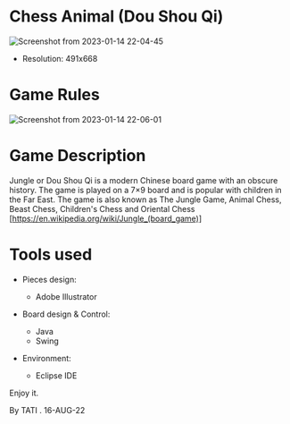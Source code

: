 # Chess Animal (Dou Shou Qi)
![Screenshot from 2023-01-14 22-04-45](https://user-images.githubusercontent.com/95311883/212496802-f9567207-9656-4489-90d3-dfe0fda7bcc5.png)
- Resolution: 491x668
# Game Rules
![Screenshot from 2023-01-14 22-06-01](https://user-images.githubusercontent.com/95311883/212496904-a3b9c1d1-3d97-4e94-9474-c27b8bfa3841.png)
# Game Description
Jungle or Dou Shou Qi is a modern Chinese board game with an obscure history. The game is played on a 7×9 board and is popular with children in the Far East. 
The game is also known as The Jungle Game, Animal Chess, Beast Chess, Children's Chess and Oriental Chess [https://en.wikipedia.org/wiki/Jungle_(board_game)] 
# Tools used
+ Pieces design:
  - Adobe Illustrator
  
+ Board design & Control:
  - Java 
  - Swing
+ Environment:
  - Eclipse IDE

Enjoy it.

By TATI . 16-AUG-22
